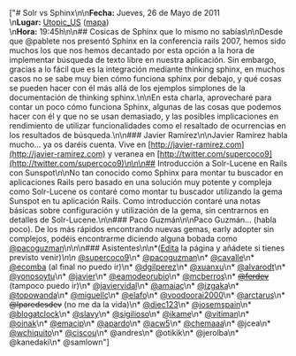 ["# Solr vs Sphinx\n\n**Fecha:** Jueves, 26 de Mayo de 2011<br/>\n**Lugar:** [Utopic_US](http://www.utopicus.es/) ([mapa](http://maps.google.es/maps?f=q&source=embed&hl=es&geocode=&q=Calle+de+la+Concepci%C3%B3n+Jer%C3%B3nima,+22,+28012+Madrid&sll=40.396764,-3.713379&sspn=10.504732,23.269043&ie=UTF8&hq=&hnear=Calle+de+la+Concepci%C3%B3n+Jer%C3%B3nima,+22,+28012+Madrid,+Comunidad+de+Madrid&ll=40.413867,-3.706683&spn=0.036727,0.076818&z=14))<br/>\n**Hora:** 19:45h\n\n## Cosicas de Sphinx que lo mismo no sabías\n\nDesde que @pablete nos presentó Sphinx en la conferencia rails 2007, hemos sido muchos los que nos hemos decantado por esta opción a la hora de implementar búsqueda de texto libre en nuestra aplicación. Sin embargo, gracias a lo fácil que es la integración mediante thinking sphinx, en muchos casos no se sabe muy bien cómo funciona sphinx por debajo, y qué cosas se pueden hacer con él más allá de los ejemplos simplones de la documentación de thinking sphinx.\n\nEn esta charla, aprovecharé para contar un poco cómo funciona Sphinx, algunas de las cosas que podemos hacer con él y que no se usan demasiado, y las posibles implicaciones en rendimiento de utilizar funcionalidades como el resaltado de ocurrencias en los resultados de búsqueda.\n\n### Javier Ramírez\n\nJavier Ramírez habla mucho… ya os daréis cuenta. Vive en [http://javier-ramirez.com](http://javier-ramirez.com) y veranea en [http://twitter.com/supercoco9](http://twitter.com/supercoco9)\n\n\n## Introducción a Solr-Lucene en Rails con Sunspot\n\nNo tan conocido como Sphinx para montar tu buscador en aplicaciones Rails pero basado en una solución muy potente y compleja como Solr-Lucene os contaré como montar tu buscador utilizando la gema Sunspot en tu aplicación Rails. Como introducción contaré una notas básicas sobre configuración y utilización de la gema, sin centrarnos en detalles de Solr-Lucene.\n\n### Paco Guzmán\n\nPaco Guzmán… (habla poco). De los más rápidos encontrando nuevas gemas, early adopter sin complejos, podéis encontrarme diciendo alguna bobada como [@pacoguzman](http://twitter.com/pacoguzman)\n\n\n### Asistentes\n\n*([Edita](?m=edit) la página y añádete si tienes previsto venir)*\n\n* [@supercoco9](http://twitter.com/supercoco9)\n* [@pacoguzman](http://twitter.com/pacoguzman)\n* [@cavalle](http://twitter.com/cavalle)\n* [@ecomba](http://ecomba.org) (al final no puedo ir)\n* [@dgilperez](http://twitter.com/dgilperez)\n* [@xuanxu](http://twitter.com/xuanxu)\n* [@alvarodt](http://twitter.com/alvarodt)\n* [@yonosoytu](http://twitter.com/yonosoytu)\n* [@javier](http://twitter.com/javier)\n* [@eamodeorubio](http://twitter.com/eamodeorubio)\n* [@mcberros](http://twitter.com/mcberros)\n* <strike>[@ferdev](http://twitter.com/ferdev)</strike> (tampoco puedo ir)\n* [@javiervidal](http://twitter.com/javiervidal)\n* [@amaiac](http://twitter.com/amaiac)\n* [@izgaka](http://twitter.com/izgaka)\n* [@topowanda](http://twitter.com/topowanda)\n* [@miguellc](http://twitter.com/miguellc)\n* [@elafo](http://twitter.com/elafo)\n* [@voodoorai2000](http://twitter.com/voodoorai2000)\n* [@arctarus](http://twitter.com/arctarus)\n* <strike>@lparedesdev</strike> (no me da la vida)\n* [@diec123](http://twitter.com/diec123)\n* [@josemspain](http://twitter.com/josemspain)\n* [@blogatclock](http://twitter.com/blogatclock)\n* [@slavy](http://twitter.com/slavy)\n* [@sigilioso](http://twitter.com/sigilioso)\n* [@ikame](http://twitter.com/ikame)\n* [@vitiman](http://twitter.com/vitiman)\n* [@oinak](http://twitter.com/oinak)\n* [@emacip](http://twitter.com/emacip)\n* [@apardo](http://twitter.com/apardo)\n* [@acw5](http://twitter.com/acw5)\n* [@chemaaa](http://twitter.com/chemaaa)\n* @jcea\n* [@wchiquito](http://twitter.com/wchiquito)\n* [@ciscou](http://twitter.com/ciscou)\n* @andres\n* @otikik\n* @jerolba\n* @kanedaki\n* @samlown"]